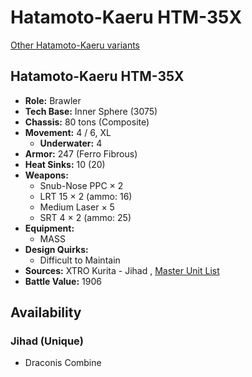 # Hatamoto-Kaeru HTM-35X 

[Other Hatamoto-Kaeru variants](../hatamoto-kaeru.md) 

## Hatamoto-Kaeru HTM-35X 

- **Role:** Brawler 
- **Tech Base:** Inner Sphere (3075) 
- **Chassis:** 80 tons (Composite) 
- **Movement:** 4 / 6, XL 
  - **Underwater:** 4 
- **Armor:** 247 (Ferro Fibrous) 
- **Heat Sinks:** 10 (20) 
- **Weapons:** 
  - Snub-Nose PPC × 2 
  - LRT 15 × 2 (ammo: 16) 
  - Medium Laser × 5 
  - SRT 4 × 2 (ammo: 25) 
- **Equipment:** 
  - MASS 
- **Design Quirks:** 
  - Difficult to Maintain 
- **Sources:** XTRO Kurita - Jihad , [Master Unit List](http://masterunitlist.info/Unit/Details/1406/hatamoto-kaeru-htm-35x) 
- **Battle Value:** 1906 

## Availability 

### Jihad (Unique) 

- Draconis Combine 

